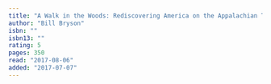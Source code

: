 ```yaml
---
title: "A Walk in the Woods: Rediscovering America on the Appalachian Trail"
author: "Bill Bryson"
isbn: ""
isbn13: ""
rating: 5
pages: 350
read: "2017-08-06"
added: "2017-07-07"
---
```


